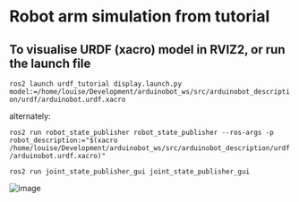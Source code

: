 # Robot arm simulation from tutorial

## To visualise URDF (xacro) model in RVIZ2, or run the launch file
`ros2 launch urdf_tutorial display.launch.py model:=/home/louise/Development/arduinobot_ws/src/arduinobot_description/urdf/arduinobot.urdf.xacro`

alternately:

`ros2 run robot_state_publisher robot_state_publisher --ros-args -p robot_description:="$(xacro /home/louise/Development/arduinobot_ws/src/arduinobot_description/urdf/arduinobot.urdf.xacro)"`

`ros2 run joint_state_publisher_gui joint_state_publisher_gui`

![image](https://github.com/user-attachments/assets/7bf9d738-985b-4d21-8012-4f304e5d9398)
